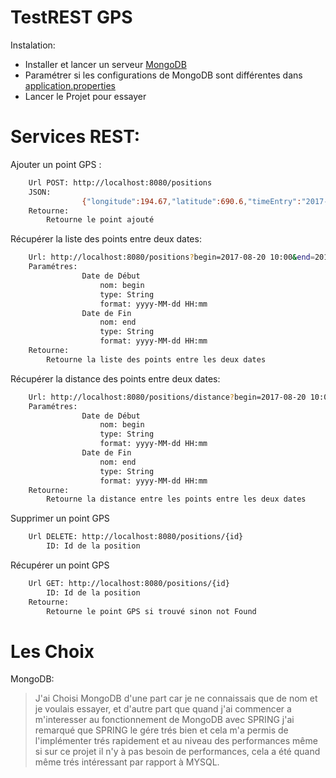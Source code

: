 # TestREST GPS

Instalation:
  - Installer et lancer un serveur [MongoDB](https://www.mongodb.com/download-center#community)
  - Paramétrer si les configurations de MongoDB sont différentes dans [application.properties](https://github.com/IronBladeX/TestRestGPS/blob/master/src/main/resources/application.properties)
  - Lancer le Projet pour essayer

# Services REST:

Ajouter un point GPS :

```sh
    Url POST: http://localhost:8080/positions
    JSON:
                {"longitude":194.67,"latitude":690.6,"timeEntry":"2017-09-09 13:36:03"}
    Retourne:
        Retourne le point ajouté
```

Récupérer la liste des points entre deux dates:

```sh
    Url: http://localhost:8080/positions?begin=2017-08-20 10:00&end=2017-08-30 15:00
    Paramétres:
                Date de Début
                    nom: begin
                    type: String
                    format: yyyy-MM-dd HH:mm
                Date de Fin
                    nom: end
                    type: String
                    format: yyyy-MM-dd HH:mm
    Retourne:
        Retourne la liste des points entre les deux dates
```

Récupérer la distance des points entre deux dates:

```sh
    Url: http://localhost:8080/positions/distance?begin=2017-08-20 10:00&end=2017-08-30 15:00
    Paramétres:
                Date de Début
                    nom: begin
                    type: String
                    format: yyyy-MM-dd HH:mm
                Date de Fin
                    nom: end
                    type: String
                    format: yyyy-MM-dd HH:mm
    Retourne:
        Retourne la distance entre les points entre les deux dates
```

Supprimer un point GPS

```sh
    Url DELETE: http://localhost:8080/positions/{id}
        ID: Id de la position
```

Récupérer un point GPS

```sh
    Url GET: http://localhost:8080/positions/{id}
        ID: Id de la position
    Retourne:
        Retourne le point GPS si trouvé sinon not Found
```

# Les Choix

MongoDB:
> J'ai Choisi MongoDB d'une part car je ne connaissais que de nom et je voulais essayer, et d'autre part que quand j'ai commencer a m'interesser au fonctionnement de MongoDB avec SPRING j'ai remarqué que SPRING le gére trés bien et cela m'a permis de l'implémenter trés rapidement et au niveau des performances même si sur ce projet il n'y à pas besoin de performances, cela a été quand même trés intéressant par rapport à MYSQL.
